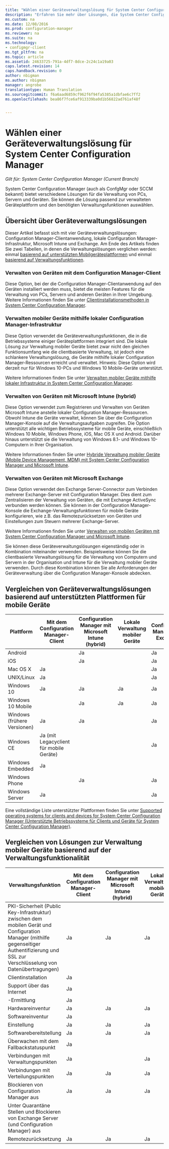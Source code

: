 ```yaml
---
title: "Wählen einer Geräteverwaltungslösung für System Center Configuration Manager | Microsoft Docs"
description: "Erfahren Sie mehr über Lösungen, die System Center Configuration Manager zum Verwalten von PCs, Servern und Geräten anbietet."
ms.custom: na
ms.date: 12/08/2016
ms.prod: configuration-manager
ms.reviewer: na
ms.suite: na
ms.technology:
- configmgr-client
ms.tgt_pltfrm: na
ms.topic: article
ms.assetid: 24633725-791a-4df7-8dce-2c24c1a19a03
caps.latest.revision: 14
caps.handback.revision: 0
author: nbigman
ms.author: nbigman
manager: angrobe
translationtype: Human Translation
ms.sourcegitcommit: f6a6aad6859cf962f6f94fa5385a1dbfae6c7ff2
ms.openlocfilehash: bea86f7fce6af913339ba0d1b56822ad761af48f


---
```

# <a name="choose-a-device-management-solution-for-system-center-configuration-manager"></a>Wählen einer Geräteverwaltungslösung für System Center Configuration Manager

*Gilt für: System Center Configuration Manager (Current Branch)*

System Center Configuration Manager (auch als ConfgMgr oder SCCM bekannt) bietet verschiedene Lösungen für die Verwaltung von PCs, Servern und Geräten. Sie können die Lösung passend zur verwalteten Geräteplattform und den benötigten Verwaltungsfunktionen auswählen.  


##  <a name="overview-of-device-management-solutions"></a>Übersicht über Geräteverwaltungslösungen  
 Dieser Artikel befasst sich mit vier Geräteverwaltungslösungen: Configuration Manager-Clientanwendung, lokale Configuration Manager-Infrastruktur, Microsoft Intune und Exchange. Am Ende des Artikels finden Sie zwei Tabellen, in denen die Verwaltungslösungen verglichen werden: einmal [basierend auf unterstützten Mobilgeräteplattformen](#compare-device-management-solutions-based-on-supported-mobile-device-platforms) und einmal [basierend auf Verwaltungsfunktionen](#compare-mobile-device-management-solutions-based-on-management-functionality).


###  <a name="manage-devices-with-the-configuration-manager-client"></a>Verwalten von Geräten mit dem Configuration Manager-Client  

Diese Option, bei der die Configuration Manager-Clientanwendung auf den Geräten installiert werden muss, bietet die meisten Features für die Verwaltung von PCs, Servern und anderen Geräten in Ihrer Umgebung. Weitere Informationen finden Sie unter [Clientinstallationsmethoden in System Center Configuration Manager](/sccm/core/client/deploy/plan/client-installation-methods).  

###  <a name="manage-devices-with-on-premises-configuration-manager-infrastructure"></a>Verwalten mobiler Geräte mithilfe lokaler Configuration Manager-Infrastruktur  

Diese Option verwendet die Geräteverwaltungsfunktionen, die in die Betriebssysteme einiger Geräteplattformen integriert sind. Die lokale Lösung zur Verwaltung mobiler Geräte bietet zwar nicht den gleichen Funktionsumfang wie die clientbasierte Verwaltung, ist jedoch eine schlankere Verwaltungslösung, die Geräte mithilfe lokaler Configuration Manager-Ressourcen erreicht und verwaltet. Hinweis: Diese Option wird derzeit nur für Windows 10-PCs und Windows 10 Mobile-Geräte unterstützt.  

Weitere Informationen finden Sie unter [Verwalten mobiler Geräte mithilfe lokaler Infrastruktur in System Center Configuration Manager](../../mdm/understand/manage-mobile-devices-with-on-premises-infrastructure.md).  

###  <a name="manage-devices-with-microsoft-intune-hybrid"></a>Verwalten von Geräten mit Microsoft Intune (hybrid)  

Diese Option verwendet zum Registrieren und Verwalten von Geräten Microsoft Intune anstelle lokaler Configuration Manager-Ressourcen. Obwohl Intune die Geräte verwaltet, können Sie über die Configuration Manager-Konsole auf die Verwaltungsaufgaben zugreifen. Die Option unterstützt alle wichtigen Betriebssysteme für mobile Geräte, einschließlich Windows 10 Mobile, Windows Phone, iOS, Mac OS X und Android. Darüber hinaus unterstützt sie die Verwaltung von Windows 8.1- und Windows 10-Computern in Ihrer Organisation.  

Weitere Informationen finden Sie unter [Hybride Verwaltung mobiler Geräte (Mobile Device Management, MDM) mit System Center Configuration Manager und Microsoft Intune](../../mdm/understand/hybrid-mobile-device-management.md).  

###  <a name="manage-devices-with-microsoft-exchange"></a>Verwalten von Geräten mit Microsoft Exchange  

Diese Option verwendet den Exchange Server-Connector zum Verbinden mehrerer Exchange-Server mit Configuration Manager. Dies dient zum Zentralisieren der Verwaltung von Geräten, die mit Exchange ActiveSync verbunden werden können. Sie können in der Configuration Manager-Konsole die Exchange-Verwaltungsfunktionen für mobile Geräte konfigurieren, wie z.B. das Remotezurücksetzen von Geräten und Einstellungen zum Steuern mehrerer Exchange-Server.  

Weitere Informationen finden Sie unter [Verwalten von mobilen Geräten mit System Center Configuration Manager und Microsoft Intune](../../mdm/deploy-use/manage-mobile-devices-with-exchange-activesync.md).  

Sie können diese Geräteverwaltungslösungen eigenständig oder in Kombination miteinander verwenden. Beispielsweise können Sie die clientbasierte Verwaltungslösung für die Verwaltung von Computern und Servern in der Organisation und Intune für die Verwaltung mobiler Geräte verwenden. Durch diese Kombination können Sie alle Anforderungen der Geräteverwaltung über die Configuration Manager-Konsole abdecken.  

## <a name="compare-device-management-solutions-based-on-supported-mobile-device-platforms"></a>Vergleichen von Geräteverwaltungslösungen basierend auf unterstützten Plattformen für mobile Geräte  

|Plattform|Mit dem Configuration Manager-Client|Configuration Manager mit Microsoft Intune (hybrid)|Lokale Verwaltung mobiler Geräte|Configuration Manager mit Exchange|  
|--------------|-------------------------------------------|-------------------------------------------------------------------|-------------------------------|-----------------------------------------|  
|Android||Ja||Ja|  
|iOS||Ja||Ja|  
|Mac OS X|Ja|||Ja|  
|UNIX/Linux|Ja|||Ja|  
|Windows 10|Ja|Ja|Ja|Ja|  
|Windows 10 Mobile||Ja|Ja|Ja|  
|Windows (frühere Versionen)|Ja|Ja||Ja|  
|Windows CE|Ja (mit Legacyclient für mobile Geräte)|||Ja|  
|Windows Embedded|Ja||||  
|Windows Phone||Ja||Ja|  
|Windows Server|Ja|||Ja|  

 Eine vollständige Liste unterstützter Plattformen finden Sie unter [Supported operating systems for clients and devices for System Center Configuration Manager (Unterstützte Betriebssysteme für Clients und Geräte für System Center Configuration Manager)](configs\supported-operating-systems-for-clients-and-devices.md).

##  <a name="a-namebkmkcomp2a-compare-mobile-device-management-solutions-based-on-management-functionality"></a><a name="bkmk_comp2"></a> Vergleichen von Lösungen zur Verwaltung mobiler Geräte basierend auf der Verwaltungsfunktionalität  

|Verwaltungsfunktion|Mit dem Configuration Manager-Client|Configuration Manager mit Microsoft Intune (hybrid)|Lokale Verwaltung mobiler Geräte|Configuration Manager mit Exchange|  
|------------------------------|-------------------------------------------|-------------------------------------------------------------------|-------------------------------|-----------------------------------------|  
|PKI-Sicherheit (Public Key-Infrastruktur) zwischen dem mobilen Gerät und Configuration Manager (mithilfe gegenseitiger Authentifizierung und SSL zur Verschlüsselung von Datenübertragungen)|Ja|Ja|Ja||  
|Clientinstallation|Ja||||  
|Support über das Internet|Ja||||  
|-Ermittlung|Ja|||Ja|  
|Hardwareinventur|Ja|Ja|Ja|Ja|  
|Softwareinventur|Ja|||Ja|  
|Einstellung|Ja|Ja|Ja|Ja|  
|Softwarebereitstellung|Ja|Ja|Ja||  
|Überwachen mit dem Fallbackstatuspunkt|Ja||||  
|Verbindungen mit Verwaltungspunkten|Ja||Ja||  
|Verbindungen mit Verteilungspunkten|Ja|Ja|Ja||  
|Blockieren von Configuration Manager aus|Ja|Ja|Ja||  
|Unter Quarantäne Stellen und Blockieren von Exchange Server (und Configuration Manager) aus||||Ja|  
|Remotezurücksetzung|Ja|Ja|Ja|Ja|  



<!--HONumber=Jan17_HO1-->


